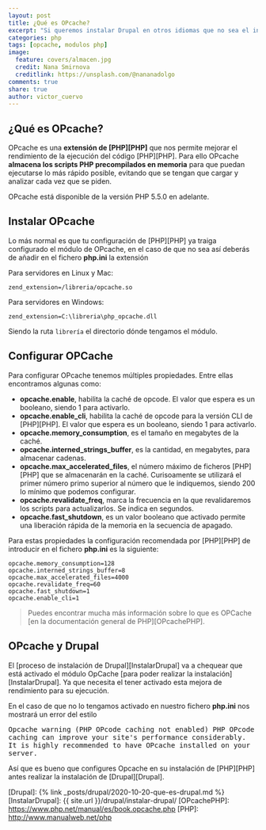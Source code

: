 ```yaml
---
layout: post
title: ¿Qué es OPcache?
excerpt: "Si queremos instalar Drupal en otros idiomas que no sea el inglés deberemos de realizar algunas modificaciones sobre el sistema de ficheros. Veamos cuales son."
categories: php
tags: [opcache, modulos php]
image:
  feature: covers/almacen.jpg
  credit: Nana Smirnova
  creditlink: https://unsplash.com/@nananadolgo
comments: true
share: true
author: victor_cuervo
---
```


## ¿Qué es OPcache?
OPcache es una **extensión de [PHP][PHP]** que nos permite mejorar el rendimiento de la ejecución del código [PHP][PHP].
Para ello OPcache **almacena los scripts PHP precompilados en memoria** para que puedan ejecutarse lo más rápido posible, evitando que se tengan que cargar y analizar cada vez que se piden.

OPcache está disponible de la versión PHP 5.5.0 en adelante.

## Instalar OPcache
Lo más normal es que tu configuración de [PHP][PHP] ya traiga configurado el módulo de OPcache, en el caso de que no sea así deberás de añadir en el fichero **php.ini** la extensión

Para servidores en Linux y Mac:

~~~
zend_extension=/libreria/opcache.so
~~~

Para servidores en Windows:

~~~
zend_extension=C:\libreria\php_opcache.dll
~~~

Siendo la ruta `librería` el directorio dónde tengamos el módulo.

## Configurar OPCache
Para configurar OPcache tenemos múltiples propiedades. Entre ellas encontramos algunas como:

* **opcache.enable**, habilita la caché de opcode. El valor que espera es un booleano, siendo 1 para activarlo.
* **opcache.enable_cli**, habilita la caché de opcode para la versión CLI de [PHP][PHP]. El valor que espera es un booleano, siendo 1 para activarlo.
* **opcache.memory_consumption**, es el tamaño en megabytes de la caché.
* **opcache.interned_strings_buffer**, es la cantidad, en megabytes, para almacenar cadenas.
* **opcache.max_accelerated_files**, el número máximo de ficheros [PHP][PHP] que se almacenarán en la caché. Curisoamente se utilizará el primer número primo superior al número que le indiquemos, siendo 200 lo mínimo que podemos configurar.
* **opcache.revalidate_freq**, marca la frecuencia en la que revalidaremos los scripts para actualizarlos. Se indica en segundos.
* **opcache.fast_shutdown**, es un valor booleano que activado permite una liberación rápida de la memoria en la secuencia de apagado.

Para estas propiedades la configuración recomendada por [PHP][PHP] de introducir en el fichero **php.ini** es la siguiente:

~~~
opcache.memory_consumption=128
opcache.interned_strings_buffer=8
opcache.max_accelerated_files=4000
opcache.revalidate_freq=60
opcache.fast_shutdown=1
opcache.enable_cli=1
~~~

> Puedes encontrar mucha más información sobre lo que es OPCache [en la documentación general de PHP][OPcachePHP]. 

## OPcache y Drupal
El [proceso de instalación de Drupal][InstalarDrupal] va a chequear que está activado el módulo OpCache [para poder realizar la instalación][InstalarDrupal]. Ya que necesita el tener activado esta mejora de rendimiento para su ejecución.

En el caso de que no lo tengamos activado en nuestro fichero **php.ini** nos mostrará un error del estilo

<samp>
Opcache warning (PHP OPcode caching not enabled)
PHP OPcode caching can improve your site's performance considerably. It is highly recommended to have OPcache installed on your server.
</samp>

Así que es bueno que configures Opcache en su instalación de [PHP][PHP] antes realizar la instalación de [Drupal][Drupal].

[Drupal]: {% link _posts/drupal/2020-10-20-que-es-drupal.md %}
[InstalarDrupal]: {{ site.url }}/drupal/instalar-drupal/
[OPcachePHP]: https://www.php.net/manual/es/book.opcache.php
[PHP]: http://www.manualweb.net/php
